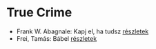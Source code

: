 # True Crime

- Frank W. Abagnale: Kapj el, ha tudsz [részletek](../_details/Frank%20W.%20Abagnale.md#id_669)
- Frei, Tamás: Bábel [részletek](../_details/Frei%2C%20Tam%C3%A1s.md#id_1466)